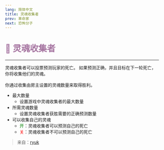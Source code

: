 ```yaml
---
lang: 简体中文
title: 灵魂收集者
prev: 革命家
next: 恐怖分子
---
```


# <font color=#a675a1>👻 <b>灵魂收集者</b></font> <Badge text="Chaos" type="tip" vertical="middle"/>

***

灵魂收集者可以投票预测玩家的死亡。 如果预测正确，并且目标在下一轮死亡，你将收集他们的灵魂。<br><br>
你通过收集由房主设置的灵魂数量来取得胜利。

- 最大数量
  - 设置游戏中灵魂收集者的最大数量
- 所需灵魂数量
  - 设置灵魂收集者获胜需要的正确预测数量
- 可以收集自己的灵魂
  - <font color=green>开</font>：灵魂收集者可以预测自己的死亡
  - <font color=red>关</font>：灵魂收集者不可以预测自己的死亡

> 来自：[ryuk](#)
